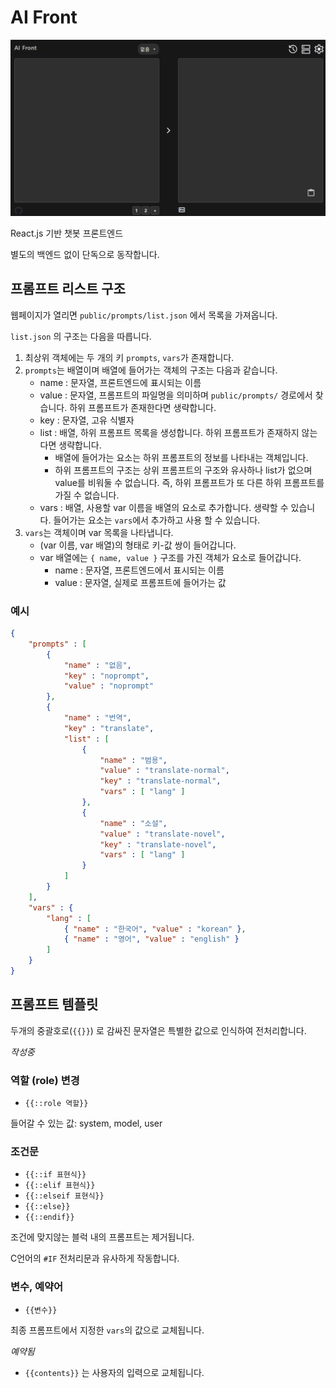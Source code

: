 # AI Front

![front](/img/01.png)

React.js 기반 챗봇 프론트엔드

별도의 백엔드 없이 단독으로 동작합니다.

## 프롬프트 리스트 구조

웹페이지가 열리면 `public/prompts/list.json` 에서 목록을 가져옵니다.

`list.json` 의 구조는 다음을 따릅니다.
1. 최상위 객체에는 두 개의 키 `prompts`, `vars`가 존재합니다.
2. `prompts`는 배열이며 배열에 들어가는 객체의 구조는 다음과 같습니다.
    - name : 문자열, 프론트엔드에 표시되는 이름
    - value : 문자열, 프롬프트의 파일명을 의미하며 `public/prompts/` 경로에서 찾습니다. 하위 프롬프트가 존재한다면 생략합니다.
    - key : 문자열, 고유 식별자
    - list : 배열, 하위 프롬프트 목록을 생성합니다. 하위 프롬프트가 존재하지 않는다면 생략합니다.
        - 배열에 들어가는 요소는 하위 프롬프트의 정보를 나타내는 객체입니다.
        - 하위 프롬프트의 구조는 상위 프롬프트의 구조와 유사하나 list가 없으며 value를 비워둘 수 없습니다. 즉, 하위 프롬프트가 또 다른 하위 프롬프트를 가질 수 없습니다.
    - vars : 배열, 사용할 var 이름을 배열의 요소로 추가합니다. 생략할 수 있습니다. 들어가는 요소는 `vars`에서 추가하고 사용 할 수 있습니다.
3. `vars`는 객체이며 var 목록을 나타냅니다.
    - (var 이름, var 배열)의 형태로 키-값 쌍이 들어갑니다.
    - var 배열에는 `{ name, value }` 구조를 가진 객체가 요소로 들어갑니다.
        - name : 문자열, 프론트엔드에서 표시되는 이름
        - value : 문자열, 실제로 프롬프트에 들어가는 값

### 예시

```json
{
    "prompts" : [
        {
            "name" : "없음",
            "key" : "noprompt",
            "value" : "noprompt"
        },
        {
            "name" : "번역",
            "key" : "translate",
            "list" : [
                {
                    "name" : "범용",
                    "value" : "translate-normal",
                    "key" : "translate-normal",
                    "vars" : [ "lang" ]
                },
                {
                    "name" : "소설",
                    "value" : "translate-novel",
                    "key" : "translate-novel",
                    "vars" : [ "lang" ]
                }
            ]
        }
    ],
    "vars" : {
        "lang" : [
            { "name" : "한국어", "value" : "korean" },
            { "name" : "영어", "value" : "english" }
        ]
    }
}
```

## 프롬프트 템플릿

두개의 중괄호로(`{{}}`) 로 감싸진 문자열은 특별한 값으로 인식하여 전처리합니다.

*작성중*

### 역할 (role) 변경

- `{{::role 역할}}`

들어갈 수 있는 값: system, model, user

### 조건문

- `{{::if 표현식}}`
- `{{::elif 표현식}}`
- `{{::elseif 표현식}}`
- `{{::else}}`
- `{{::endif}}`

조건에 맞지않는 블럭 내의 프롬프트는 제거됩니다.

C언어의 `#IF` 전처리문과 유사하게 작동합니다.

### 변수, 예약어

- `{{변수}}`

최종 프롬프트에서 지정한 `vars`의 값으로 교체됩니다.

*예약됨*
- `{{contents}}` 는 사용자의 입력으로 교체됩니다.
